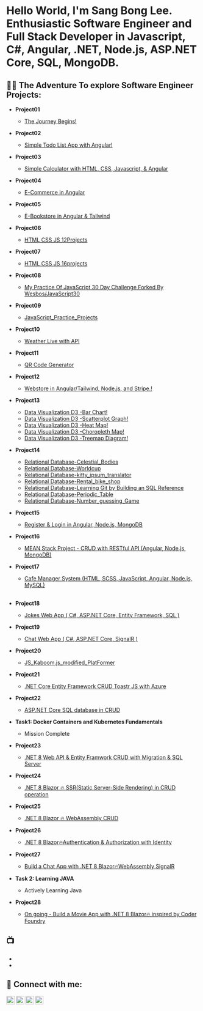 <h1>Hello World, I'm Sang Bong Lee. <br/>Enthusiastic Software Engineer and Full Stack Developer in Javascript, C#, Angular, .NET, Node.js, ASP.NET Core, SQL, MongoDB.</h1>

<h2>👨‍💻 The Adventure To explore Software Engineer Projects:</h2>

- <b>Project01</b>
  - [The Journey Begins!](https://github.com/bestcoolestp/project01-portfolio)
- <b>Project02</b>
  - [Simple Todo List App with Angular!](https://github.com/bestcoolestp/ToDoList_Angular/tree/main)
- <b>Project03</b>
  - [Simple Calculator with HTML, CSS, Javascript, & Angular](https://github.com/bestcoolestp/project02-portfolio)
- <b>Project04</b>
  - [E-Commerce in Angular](https://github.com/bestcoolestp/project03-portfolio)
- <b>Project05</b>
  - [E-Bookstore in Angular & Tailwind](https://github.com/bestcoolestp/project04-portfolio)
- <b>Project06</b>
  - [HTML CSS JS 12Projects](https://github.com/bestcoolestp/HTML-CSS-JS-Projects)
- <b>Project07</b>
  - [HTML CSS JS 16projects](https://github.com/bestcoolestp/HTML-CSS-JS-Projects-Beginner-Level-)
- <b>Project08</b>
  - [My Practice Of JavaScript 30 Day Challenge Forked By Wesbos/JavaScript30](https://github.com/bestcoolestp/JavaScript30)
- <b>Project09</b> 
  - [JavaScript_Practice_Projects](https://github.com/bestcoolestp/JavaScript_Practice_Projects)
- <b>Project10</b>
  - [Weather Live with API](https://github.com/bestcoolestp/Simple_Weather_App)
- <b>Project11</b>
  - [QR Code Generator](https://github.com/bestcoolestp/QR_Code_Generator)
- <b>Project12</b>
  - [Webstore in Angular/Tailwind, Node.js, and Stripe.!](https://github.com/bestcoolestp/bestcoolestp-Online_Store_Angular_Node.js_Stripe)
- <b>Project13</b>
  - [Data Visualization D3 -Bar Chart!](https://github.com/bestcoolestp/Data_Visualisation_D3_Bar_Chart)
  - [Data Visualization D3 -Scatterplot Graph!](https://github.com/bestcoolestp/Data_Visualisation_D3_Scatterplots)
  - [Data Visualization D3 -Heat Map!](https://github.com/bestcoolestp/Data_Visualisation_D3_HeatMap)
  - [Data Visualization D3 -Choropleth Map!](https://github.com/bestcoolestp/Data_Visualisation_D3_Choropleth_Map/tree/main)
  - [Data Visualization D3 -Treemap Diagram!](https://github.com/bestcoolestp/Data_Visualisation_D3_Treemap_Diagram)
- <b>Project14</b>
  - [Relational Database-Celestial_Bodies](https://github.com/bestcoolestp/FCC_Relational_Database_Celestial_Bodies)
  - [Relational Database-Worldcup](https://github.com/bestcoolestp/FCC_Relational_Database_Worldcup)
  - [Relational Database-kitty_ipsum_translator](https://github.com/bestcoolestp/FCC_Relational_Database_Kitty_Ipsum/tree/main)
  - [Relational Database-Rental_bike_shop](https://github.com/bestcoolestp/FCC_Relational_Database_Rental_bike_shop)
  - [Relational Database-Learning Git by Building an SQL Reference](https://github.com/bestcoolestp/FCC_Relational_Database_Git_By_SQL_Reference/tree/main)
  - [Relational Database-Periodic_Table](https://github.com/bestcoolestp/FCC_Relational_Database_Periodic_Table)
  - [Relational Database-Number_guessing_Game](https://github.com/bestcoolestp/FCC_Relational_Database_Number_Guessing_Game/tree/main)
- <b>Project15</b>
  - [Register & Login in Angular, Node.js, MongoDB](https://github.com/bestcoolestp/Login_Registration_Angular_node.js_MongoDB)
- <b>Project16</b>
  - [MEAN Stack Project - CRUD with RESTful API (Angular, Node.js, MongoDB)](https://github.com/bestcoolestp/MEAN-Stack-RESTful.API-CRUD)
- <b>Project17</b>
  - [Cafe Manager System (HTML, SCSS, JavaScript, Angular, Node.js, MySQL)](https://github.com/bestcoolestp/Cafe_Manager_System/tree/main)
<br></br>
- <b>Project18</b>
  - [Jokes Web App ( C#, ASP.NET Core, Entity Framework, SQL )](https://github.com/bestcoolestp/CSharp_ASP.NET_Core_JokesWebApp)
- <b>Project19</b>
  - [Chat Web App ( C#, ASP.NET Core, SignalR )](https://github.com/bestcoolestp/ChatApp_Csharp_ASP.NET_signalR/tree/main)

- <b>Project20</b>
  - [JS_Kaboom.js_modified_PlatFormer](https://github.com/bestcoolestp/JS_Kaboom.js_modified_PlatFormer)

- <b>Project21</b>
  - [.NET Core Entity Framework CRUD Toastr JS with Azure](https://github.com/bestcoolestp/DotNet_Core_Entity_Azure_deployment)

- <b>Project22</b>
  - [ASP.NET Core SQL database in CRUD](https://github.com/bestcoolestp/MyStore)

- <b>Task1: Docker Containers and Kubernetes Fundamentals</b>
  - Mission Complete 

- <b>Project23</b>
  - [.NET 8 Web API & Entity Framwork CRUD with Migration & SQL Server](https://github.com/bestcoolestp/.NET8_Web_API_EF_CRUD-Migrations-SQL_Server-)

- <b>Project24</b>
  - [.NET 8 Blazor 🔥 SSR(Static Server-Side Rendering) in CRUD operation](https://github.com/bestcoolestp/.NET_8_Blazor_SSR_Crud)

- <b>Project25</b>
  - [.NET 8 Blazor 🔥 WebAssembly CRUD](https://github.com/bestcoolestp/DotNet8BlazorWebAssembly)
    
- <b>Project26</b>
  - [.NET 8 Blazor🔥Authentication & Authorization with Identity](https://github.com/bestcoolestp/Dot_Net8_Blazor_Auths_Identity)

- <b>Project27</b>
  - [Build a Chat App with .NET 8 Blazor🔥WebAssembly SignalR](https://github.com/bestcoolestp/DotNet_8_Blazor_SignalR_Chatapp)

- <b>Task 2: Learning JAVA</b>
  - Actively Learning Java

- <b>Project28</b>
  - [On going - Build a Movie App with .NET 8 Blazor🔥 inspired by Coder Foundry]()

<h2>📺</h2>

- []()
- []()

<h2> 🤳 Connect with me:</h2>

[<img align="left" alt="Lee Sang Bong | YouTube" width="22px" src="https://cdn.jsdelivr.net/npm/simple-icons@v3/icons/youtube.svg" />][youtube]
[<img align="left" alt="Lee Sang Bong | Twitter" width="22px" src="https://cdn.jsdelivr.net/npm/simple-icons@v3/icons/twitter.svg" />][twitter]
[<img align="left" alt="Lee Sang Bong | LinkedIn" width="22px" src="https://cdn.jsdelivr.net/npm/simple-icons@v3/icons/linkedin.svg" />][linkedin]
[<img align="left" alt="Lee Sang Bong | Instagram" width="22px" src="https://cdn.jsdelivr.net/npm/simple-icons@v3/icons/instagram.svg" />][instagram]

[twitter]: https://twitter.com/BestcoolestL
[youtube]: https://www.youtube.com/
[instagram]: https://www.instagram.com/
[linkedin]: https://www.linkedin.com/in/sang-bong-lee-0b2457154/

<!--
**joshmadakor1/joshmadakor1** is a ✨ _special_ ✨ repository because its `README.md` (this file) appears on your GitHub profile.

Here are some ideas to get you started:

- 🔭 I’m currently working on ...
- 🌱 I’m currently learning ...
- 👯 I’m looking to collaborate on ...
- 🤔 I’m looking for help with ...
- 💬 Ask me about ...
- 📫 How to reach me: ...
- 😄 Pronouns: ...
- ⚡ Fun fact: ...
-->

